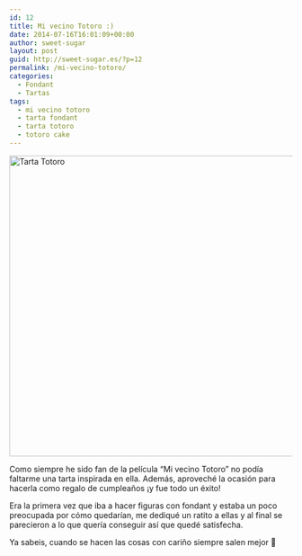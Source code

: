 ```yaml
---
id: 12
title: Mi vecino Totoro :)
date: 2014-07-16T16:01:09+00:00
author: sweet-sugar
layout: post
guid: http://sweet-sugar.es/?p=12
permalink: /mi-vecino-totoro/
categories:
  - Fondant
  - Tartas
tags:
  - mi vecino totoro
  - tarta fondant
  - tarta totoro
  - totoro cake
---
```

[<img class="alignnone size-full wp-image-13" alt="Tarta Totoro" src="http://sweet-sugar.es/wp-content/uploads/2014/07/tarta-totoro.jpg" width="700" height="535" srcset="http://sweet-sugar.es/wp-content/uploads/2014/07/tarta-totoro.jpg 700w, http://sweet-sugar.es/wp-content/uploads/2014/07/tarta-totoro-300x229.jpg 300w" sizes="(max-width: 700px) 100vw, 700px" />](http://sweet-sugar.es/wp-content/uploads/2014/07/tarta-totoro.jpg)

Como siempre he sido fan de la película &#8220;Mi vecino Totoro&#8221; no podía faltarme una tarta inspirada en ella. Además, aproveché la ocasión para hacerla como regalo de cumpleaños ¡y fue todo un éxito!

Era la primera vez que iba a hacer figuras con fondant y estaba un poco preocupada por cómo quedarían, me dediqué un ratito a ellas y al final se parecieron a lo que quería conseguir así que quedé satisfecha.

Ya sabeis, cuando se hacen las cosas con cariño siempre salen mejor 🙂